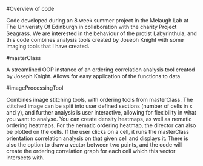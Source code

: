 #Overview of code

Code developed during an 8 week summer project in the Melaugh Lab at The Univeristy Of Edinburgh in collaboration with the charity Project Seagrass. 
We are interested in the behaviour of the protist Labyrinthula, and this code combines analysis tools created by Joseph Knight with some imaging tools that I have created.

#masterClass

A streamlined OOP instance of an ordering correlation analysis tool created by Joseph Knight. Allows for easy application of the functions to data.

#imageProcessingTool

Combines image stitching tools, with ordering tools from masterClass. The stitched image can be split into user defined sections (number of cells in x and y), and further analysis is user interactive, allowing for flexibility in what you want to analyse. 
You can create density heatmaps, as well as nematic ordering heatmaps. For the nematic ordering heatmap, the director can also be plotted on the cells. If the user clicks on a cell, it runs the masterClass orientation correlation analysis on that given cell and displays it.
There is also the option to draw a vector between two points, and the code will create the ordering correlation graph for each cell which this vector intersects with.
